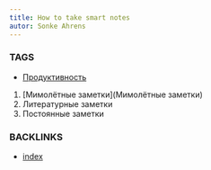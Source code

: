 ```yaml
---
title: How to take smart notes
autor: Sonke Ahrens
---
```


### TAGS
* [Продуктивность](Продуктивность)

1. [Мимолётные заметки](Мимолётные заметки)
2. Литературные заметки
3. Постоянные заметки




### BACKLINKS
* [index](index)
